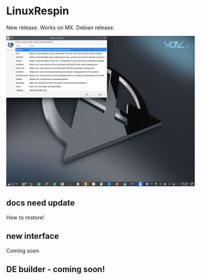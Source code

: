 # LinuxRespin
New release. Works on MX.
Debian release.

![alt text](https://github.com/ch1x0r/LinuxRespin/blob/master/respinmx.png)


## docs need update
How to restore!

## new interface
Coming soon

## DE builder - coming soon!
